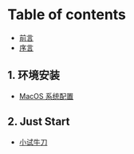 # Table of contents

* [前言](README.md)
* [序言](README.md)

## 1. 环境安装 <a href="#1.env-configuration" id="1.env-configuration"></a>

* [MacOS 系统配置](1.env-configuration/macos-configuration.md)

## 2. Just Start

* [小试牛刀](2.-just-start/try-to-start.md)
